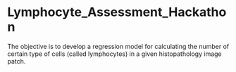 # Lymphocyte_Assessment_Hackathon
The objective is to develop a regression model for calculating the number of certain type of cells (called lymphocytes) in a given histopathology image patch.
